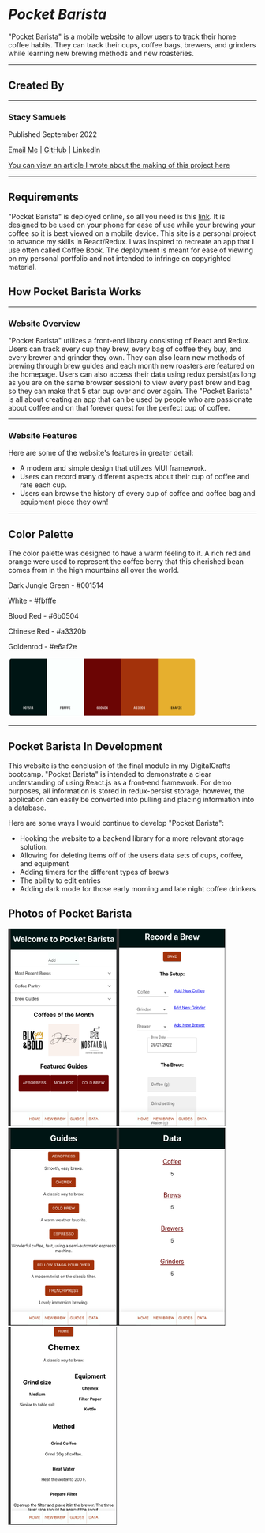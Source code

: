 # **_Pocket Barista_**

"Pocket Barista" is a mobile website to allow users to track their home coffee habits. They can track their cups, coffee bags, brewers, and grinders while learning new brewing methods and new roasteries.

---

## **Created By**

---

### Stacy Samuels

Published September 2022

[Email Me](stacy.samuels10@gmail.com) | [GitHub](https://github.com/stacysamuels10/Pocket-Barista/tree/main/pocket-barista) | [LinkedIn](https://www.linkedin.com/in/stacy-samuels/)

[You can view an article I wrote about the making of this project here]()

---

## **Requirements**

"Pocket Barista" is deployed online, so all you need is this [link](https://63115d9f1f356f1d0a28de6d--pocket-barista.netlify.app/). It is designed to be used on your phone for ease of use while your brewing your coffee so it is best viewed on a mobile device. This site is a personal project to advance my skills in React/Redux. I was inspired to recreate an app that I use often called Coffee Book. The deployment is meant for ease of viewing on my personal portfolio and not intended to infringe on copyrighted material.

## How Pocket Barista Works

---

### Website Overview

"Pocket Barista" utilizes a front-end library consisting of React and Redux. Users can track every cup they brew, every bag of coffee they buy, and every brewer and grinder they own. They can also learn new methods of brewing through brew guides and each month new roasters are featured on the homepage. Users can also access their data using redux persist(as long as you are on the same browser session) to view every past brew and bag so they can make that 5 star cup over and over again. The "Pocket Barista" is all about creating an app that can be used by people who are passionate about coffee and on that forever quest for the perfect cup of coffee.

---

### Website Features

Here are some of the website's features in greater detail:

- A modern and simple design that utilizes MUI framework.
- Users can record many different aspects about their cup of coffee and rate each cup.
- Users can browse the history of every cup of coffee and coffee bag and equipment piece they own!

---

## Color Palette

The color palette was designed to have a warm feeling to it. A rich red and orange were used to represent the coffee berry that this cherished bean comes from in the high mountains all over the world.

Dark Jungle Green - #001514

White - #fbfffe

Blood Red - #6b0504

Chinese Red - #a3320b

Goldenrod - #e6af2e

<img src="src/assets/colorpalette.png" 
alt="Color Palette"
width="380" height="120">

---

## Pocket Barista In Development

This website is the conclusion of the final module in my DigitalCrafts bootcamp. "Pocket Barista" is intended to demonstrate a clear understanding of using React.js as a front-end framework. For demo purposes, all information is stored in redux-persist storage; however, the application can easily be converted into pulling and placing information into a database.

Here are some ways I would continue to develop "Pocket Barista":

- Hooking the website to a backend library for a more relevant storage solution.
- Allowing for deleting items off of the users data sets of cups, coffee, and equipment
- Adding timers for the different types of brews
- The ability to edit entries
- Adding dark mode for those early morning and late night coffee drinkers

## Photos of Pocket Barista

<img src="src/assets/pocket-barista-homepage.png"
alt="Home Page"
width="220" height="400"><img src="src/assets/pocket-barista-new-brew.png"
alt="New Brew"
width="220" height="400"><img src="src/assets/pocket-barista-guides.png"
alt="Guides"
width="220" height="400"><img src="src/assets/pocket-barista-data.png"
alt="Data"
width="220" height="400"><img src="src/assets/pocket-barista-brew-guide.png"
alt="Chemex Brew Guide"
width="220" height="400">
